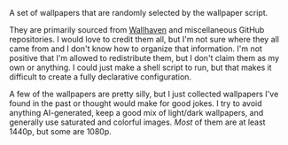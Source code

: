 A set of wallpapers that are randomly selected by the wallpaper script.  

They are primarily sourced from [Wallhaven](https://wallhaven.cc/) and miscellaneous GitHub repositories. I would love to credit them all, but I'm not sure where they all came from and I don't know how to organize that information. I'm not positive that I'm allowed to redistribute them, but I don't claim them as my own or anything. I could just make a shell script to run, but that makes it difficult to create a fully declarative configuration.

A few of the wallpapers are pretty silly, but I just collected wallpapers I've found in the past or thought would make for good jokes. I try to avoid anything AI-generated, keep a good mix of light/dark wallpapers, and generally use saturated and colorful images. _Most_ of them are at least 1440p, but some are 1080p.